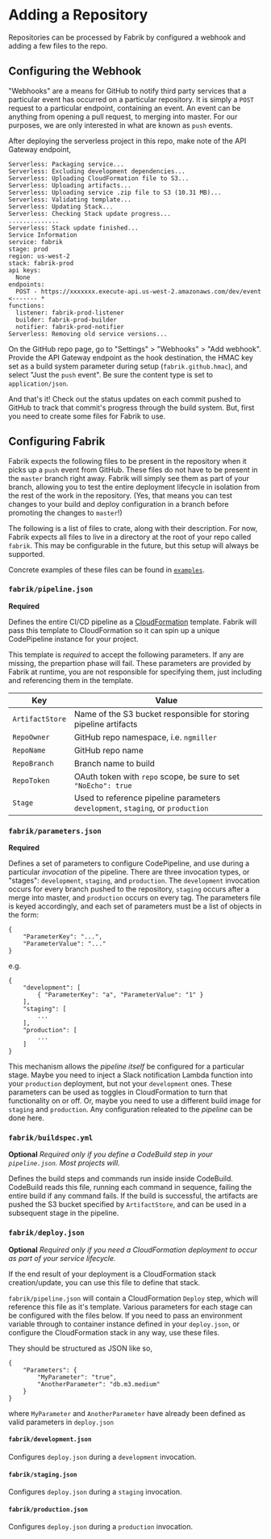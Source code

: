 Adding a Repository
===================

Repositories can be processed by Fabrik by configured a webhook and adding a few files to the repo.

## Configuring the Webhook

"Webhooks" are a means for GitHub to notify third party services that a particular event has occurred on a particular
repository. It is simply a `POST` request to a particular endpoint, containing an event. An event can be anything from
opening a pull request, to merging into master. For our purposes, we are only interested in what are known
as `push` events.

After deploying the serverless project in this repo, make note of the API Gateway endpoint,

```
Serverless: Packaging service...
Serverless: Excluding development dependencies...
Serverless: Uploading CloudFormation file to S3...
Serverless: Uploading artifacts...
Serverless: Uploading service .zip file to S3 (10.31 MB)...
Serverless: Validating template...
Serverless: Updating Stack...
Serverless: Checking Stack update progress...
..............
Serverless: Stack update finished...
Service Information
service: fabrik
stage: prod
region: us-west-2
stack: fabrik-prod
api keys:
  None
endpoints:
  POST - https://xxxxxxx.execute-api.us-west-2.amazonaws.com/dev/event <------- *
functions:
  listener: fabrik-prod-listener
  builder: fabrik-prod-builder
  notifier: fabrik-prod-notifier
Serverless: Removing old service versions...
```

On the GitHub repo page, go to "Settings" > "Webhooks" > "Add webhook". Provide the API Gateway endpoint as the hook
destination, the HMAC key set as a build system parameter during setup (`fabrik.github.hmac`),
and select "Just the `push` event". Be sure the content type is set to `application/json`.

And that's it! Check out the status updates on each commit pushed to GitHub to track that commit's
progress through the build system. But, first you need to create some files for Fabrik to use.

## Configuring Fabrik

Fabrik expects the following files to be present in the repository when it picks up
a `push` event from GitHub. These files do not have to be present in the `master` branch right away. Fabrik
will simply see them as part of your branch, allowing you to test the entire deployment lifecycle in isolation
from the rest of the work in the repository. (Yes, that means you can test changes to your build and deploy
configuration in a branch before promoting the changes to `master`!)

The following is a list of files to crate, along with their description. For now, Fabrik expects all files to live
in a directory at the root of your repo called `fabrik`. This may be configurable in the future, but this
setup will always be supported.

Concrete examples of these files can be found in [`examples`](examples.md).

### `fabrik/pipeline.json`

**Required**

Defines the entire CI/CD pipeline as a
[CloudFormation](https://docs.aws.amazon.com/AWSCloudFormation/latest/UserGuide/Welcome.html) template. Fabrik
will pass this template to CloudFormation so it can spin up a unique CodePipeline instance for your project.

This template is *required* to accept the following parameters. If any are missing, the prepartion phase
will fail. These parameters are provided by Fabrik at runtime, you are not responsible for specifying them,
just including and referencing them in the template.

|Key|Value|
|---|-----|
|`ArtifactStore`|Name of the S3 bucket responsible for storing pipeline artifacts|
|`RepoOwner`|GitHub repo namespace, i.e. `ngmiller`|
|`RepoName`|GitHub repo name|
|`RepoBranch`|Branch name to build|
|`RepoToken`|OAuth token with `repo` scope, be sure to set `"NoEcho": true`|
|`Stage`|Used to reference pipeline parameters `development`, `staging`, or `production`|

### `fabrik/parameters.json`

**Required**

Defines a set of parameters to configure CodePipeline, and use during a particular _invocation_ of the pipeline.
There are three invocation types, or "stages": `development`, `staging`, and `production`. The `development` invocation
occurs for every branch pushed to the repository, `staging` occurs after a merge into master, and `production` occurs
on every tag. The parameters file is keyed accordingly, and each set of parameters must be a list of objects in the form:

```
{
    "ParameterKey": "...",
    "ParameterValue": "..."
}
```

e.g.

```
{
    "development": [
        { "ParameterKey": "a", "ParameterValue": "1" }
    ],
    "staging": [
        ...
    ],
    "production": [
        ...
    ]
}
```

This mechanism allows the _pipeline itself_ be configured for a particular stage. Maybe you need to inject a Slack
notification Lambda function into your `production` deployment, but not your `development` ones. These parameters
can be used as toggles in CloudFormation to turn that functionality on or off. Or, maybe you need to use a different
build image for `staging` and `production`. Any configuration releated to the _pipeline_ can be done here.

### `fabrik/buildspec.yml`

**Optional** _Required only if you define a CodeBuild step in your `pipeline.json`. Most projects will._

Defines the build steps and commands run inside inside CodeBuild. CodeBuild reads this file, running each command in
sequence, failing the entire build if any command fails. If the build is successful, the artifacts are pushed the S3
bucket specified by `ArtifactStore`, and can be used in a subsequent stage in the pipeline.

### `fabrik/deploy.json`

**Optional** _Required only if you need a CloudFormation deployment to occur as part of your service lifecycle._

If the end result of your deployment is a CloudFormation stack creation/update, you can use this file
to define that stack.

`fabrik/pipeline.json` will contain a CloudFormation `Deploy` step, which will reference this file as it's
template. Various parameters for each stage can be configured with the files below. If you need to pass an environment
variable through to container instance defined in your `deploy.json`, or configure the CloudFormation stack
in any way, use these files.

They should be structured as JSON like so,

```
{
    "Parameters": {
        "MyParameter": "true",
        "AnotherParameter": "db.m3.medium"
    }
}
```

where `MyParameter` and `AnotherParameter` have already been defined as valid parameters in `deploy.json`

#### `fabrik/development.json`

Configures `deploy.json` during a `development` invocation.

#### `fabrik/staging.json`

Configures `deploy.json` during a `staging` invocation.

#### `fabrik/production.json`

Configures `deploy.json` during a `production` invocation.
